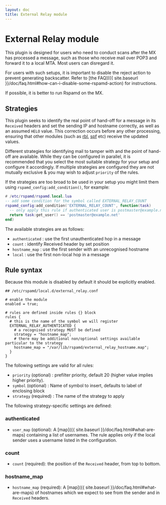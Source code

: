 ```yaml
---
layout: doc
title: External Relay module
---
```


# External Relay module

This plugin is designed for users who need to conduct scans after the MX has processed a message, such as those who receive mail over POP3 and forward it to a local MTA. Most users can disregard it.

For users with such setups, it is important to disable the reject action to prevent generating backscatter. Refer to [the FAQ]({{ site.baseurl }}/doc/faq.html#how-can-i-disable-some-rspamd-action) for instructions.

If possible, it is better to run Rspamd on the MX.

## Strategies

This plugin seeks to identify the real point of hand-off for a message in its `Received` headers and set the sending IP and hostname correctly, as well as an assumed `HELO` value. This correction occurs before any other processing, ensuring that other modules (such as [rbl](rbl.html), [spf](spf.html) etc) receive the updated values.

Different strategies for identifying mail to tamper with and the point of hand-off are available. While they can be configured in parallel, it is recommended that you select the most suitable strategy for your setup and configure it accordingly. If multiple strategies are configured they are not mutually exclusive & you may wish to adjust `priority` of the rules.

If the strategies are too broad to be used in your setup you might limit them using `rspamd_config:add_condition()`, for example:
~~~lua
# /etc/rspamd/rspamd.local.lua
-- add some condition for the symbol called EXTERNAL_RELAY_COUNT
rspamd_config:add_condition('EXTERNAL_RELAY_COUNT', function(task)
  -- only apply this rule if authenticated user is postmaster@example.net
  return task:get_user() == 'postmaster@example.net'
end)
~~~

The available strategies are as follows:

 * `authenticated` : use the first unauthenticated hop in a message
 * `count` : identify Received header by set position
 * `hostname_map` : use the first sender with an unrecognised hostname
 * `local` : use the first non-local hop in a message

## Rule syntax

Because this module is disabled by default it should be explicitly enabled.

~~~hcl
## /etc/rspamd/local.d/external_relay.conf

# enable the module
enabled = true;

# rules are defined inside rules {} block
rules {
  # this is the name of the symbol we will register
  EXTERNAL_RELAY_AUTHENTICATED {
    # a recognised strategy MUST be defined
    strategy = "hostname_map";
    # there may be additional non/optional settings available particular to the strategy
    hostname_map = "/var/lib/rspamd/external_relay_hostname.map";
  }
}
~~~ 

The following settings are valid for all rules:

 * `priority` (optional) : prefilter priority, default 20 (higher value implies higher priority).
 * `symbol` (optional) : Name of symbol to insert, defaults to label of enclosing block
 * `strategy` (required) : The name of the strategy to apply

The following strategy-specific settings are defined:

### authenticated

 * `user_map` (optional): A [map]({{ site.baseurl }}/doc/faq.html#what-are-maps) containing a list of usernames. The rule applies only if the local sender uses a username listed in the configuration.

### count

 * `count` (required): the position of the `Received` header, from top to bottom.

### hostname_map

 * `hostname_map` (required): A [map]({{ site.baseurl }}/doc/faq.html#what-are-maps) of hostnames which we expect to see from the sender and in `Received` headers.

